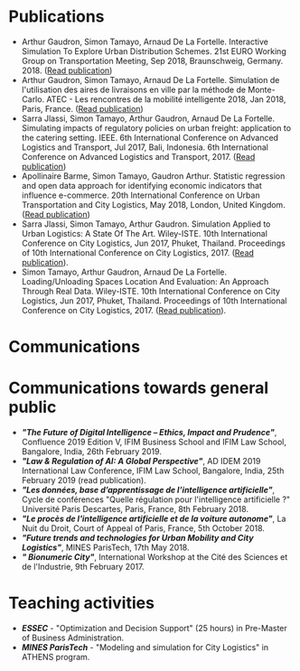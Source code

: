 
# Publications
- Arthur Gaudron, Simon Tamayo, Arnaud De La Fortelle. Interactive Simulation To Explore Urban Distribution Schemes. 21st EURO Working Group on Transportation Meeting, Sep 2018, Braunschweig, Germany. 2018. ([Read publication](https://doi.org/10.1016/j.trpro.2018.12.168))
- Arthur Gaudron, Simon Tamayo, Arnaud De La Fortelle. Simulation de l'utilisation des aires de livraisons en ville par la méthode de Monte-Carlo. ATEC - Les rencontres de la mobilité intelligente 2018, Jan 2018, Paris, France. ([Read publication](https://hal.archives-ouvertes.fr/hal-01980261))
- Sarra Jlassi, Simon Tamayo, Arthur Gaudron, Arnaud De La Fortelle. Simulating impacts of regulatory policies on urban freight: application to the catering setting. IEEE. 6th International Conference on Advanced Logistics and Transport, Jul 2017, Bali, Indonesia. 6th International Conference on Advanced Logistics and Transport, 2017. ([Read publication](https://doi.org/10.1109/ICAdLT.2017.8547005))
- Apollinaire Barme, Simon Tamayo, Gaudron Arthur. Statistic regression and open data approach for identifying economic indicators that influence e-commerce. 20th International Conference on Urban Transportation and City Logistics, May 2018, London, United Kingdom. ([Read publication](https://hal.archives-ouvertes.fr/hal-01790991))
- Sarra Jlassi, Simon Tamayo, Arthur Gaudron. Simulation Applied to Urban Logistics: A State Of The Art. Wiley-ISTE. 10th International Conference on City Logistics, Jun 2017, Phuket, Thailand. Proceedings of 10th International Conference on City Logistics, 2017. ([Read publication](https://hal.archives-ouvertes.fr/hal-01541556/)).
- Simon Tamayo, Arthur Gaudron, Arnaud De La Fortelle. Loading/Unloading Spaces Location And Evaluation: An Approach Through Real Data. Wiley-ISTE. 10th International Conference on City Logistics, Jun 2017, Phuket, Thailand. Proceedings of 10th International Conference on City Logistics, 2017. ([Read publication](https://hal.archives-ouvertes.fr/hal-01541501/)).

# Communications

# Communications towards general public

- ***"The Future of Digital Intelligence – Ethics, Impact and Prudence"***, Confluence 2019 Edition V, IFIM Business School and IFIM Law School, Bangalore, India, 26th February 2019.
- ***"Law & Regulation of AI: A Global Perspective"***, AD IDEM 2019 International Law Conference, IFIM Law School, Bangalore, India, 25th February 2019 (read publication).
- ***"Les données, base d’apprentissage de l’intelligence artificielle"***, Cycle de conférences "Quelle régulation pour l'intelligence artificielle ?" Université Paris Descartes, Paris, France, 8th February 2018.
- ***"Le procès de l'intelligence artificielle et de la voiture autonome"***, La Nuit du Droit, Court of Appeal of Paris, France, 5th October 2018.
- ***"Future trends and technologies for Urban Mobility and City Logistics"***, MINES ParisTech, 17th May 2018.
- ***" Bionumeric City"***, International Workshop at the Cité des Sciences et de l'Industrie, 9th February 2017.

# Teaching activities

- ***ESSEC*** - "Optimization and Decision Support" (25 hours) in Pre-Master of Business Administration.
- ***MINES ParisTech*** - "Modeling and simulation for City Logistics" in ATHENS program.
